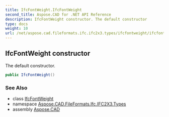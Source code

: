 ```yaml
---
title: IfcFontWeight.IfcFontWeight
second_title: Aspose.CAD for .NET API Reference
description: IfcFontWeight constructor. The default constructor
type: docs
weight: 10
url: /net/aspose.cad.fileformats.ifc.ifc2x3.types/ifcfontweight/ifcfontweight/
---
```

## IfcFontWeight constructor

The default constructor.

```csharp
public IfcFontWeight()
```

### See Also

* class [IfcFontWeight](../)
* namespace [Aspose.CAD.FileFormats.Ifc.IFC2X3.Types](../../ifcfontweight/)
* assembly [Aspose.CAD](../../../)


